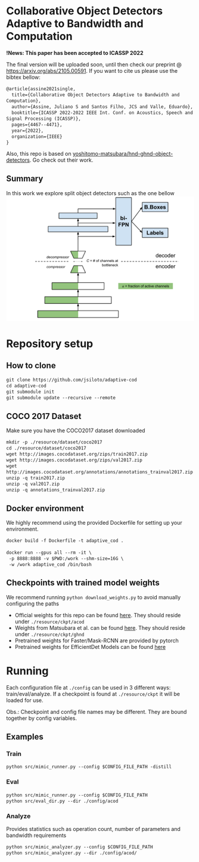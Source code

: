 # Collaborative Object Detectors Adaptive to Bandwidth and Computation

**!News: This paper has been accepted to ICASSP 2022**

The final version will be uploaded soon, until then check our preprint @ https://arxiv.org/abs/2105.00591. 
If you want to cite us please use the bibtex bellow:

```
@article{assine2021single,
  title={Collaborative Object Detectors Adaptive to Bandwidth and Computation},
  author={Assine, Juliano S and Santos Filho, JCS and Valle, Eduardo},
  booktitle={ICASSP 2022-2022 IEEE Int. Conf. on Acoustics, Speech and Signal Processing (ICASSP)},
  pages={4467--4471},
  year={2022},
  organization={IEEE}
}

```

Also, this repo is based on [yoshitomo-matsubara/hnd-ghnd-object-detectors](https://github.com/yoshitomo-matsubara/hnd-ghnd-object-detectors). Go check out their work.

## Summary
In this work we explore split object detectors such as the one bellow
![Visual Summary](resource/split_arch.png)

# Repository setup

## How to clone
```
git clone https://github.com/jsiloto/adaptive-cod
cd adaptive-cod
git submodule init
git submodule update --recursive --remote
```

## COCO 2017 Dataset
Make sure you have the COCO2017 dataset downloaded
```
mkdir -p ./resource/dataset/coco2017
cd ./resource/dataset/coco2017
wget http://images.cocodataset.org/zips/train2017.zip
wget http://images.cocodataset.org/zips/val2017.zip
wget http://images.cocodataset.org/annotations/annotations_trainval2017.zip
unzip -q train2017.zip
unzip -q val2017.zip
unzip -q annotations_trainval2017.zip
```


## Docker environment
We highly recommend using the provided Dockerfile for setting up your environment.
```
docker build -f Dockerfile -t adaptive_cod .

docker run --gpus all --rm -it \
 -p 8888:8888 -v $PWD:/work --shm-size=16G \
 -w /work adaptive_cod /bin/bash
```

## Checkpoints with trained model weights
We recommend running ```python download_weights.py``` to avoid manually configuring the paths

- Official weights for this repo can be found [here](https://drive.google.com/file/d/1qdClbGL5KwgEc4oG023DJckQiidNHDF2/view?usp=sharing).
They should reside under ```./resource/ckpt/acod```
- Weights from Matsubara et al. can be found [here](https://drive.google.com/file/d/1K7MNVuW99uDMHciewVS71hks_YdU9_2A/view?usp=sharing).
They should reside under ```./resource/ckpt/ghnd```
- Pretrained weights for Faster/Mask-RCNN are provided by pytorch
- Pretrained weights for EfficientDet Models can be found [here](https://github.com/zylo117/Yet-Another-EfficientDet-Pytorch/)

# Running
Each configuration file at ```./config``` can be used in 3 different ways: train/eval/analyze.
If a checkpoint is found at ```./resource/ckpt``` it will be loaded for use. 

Obs.: Checkpoint and config file names may be different. They are bound together by config variables.
## Examples
### Train
```
python src/mimic_runner.py --config $CONFIG_FILE_PATH -distill
```
### Eval
```
python src/mimic_runner.py --config $CONFIG_FILE_PATH
python src/eval_dir.py --dir ./config/acod
```
### Analyze
Provides statistics such as operation count, number of parameters and bandwidth requirements
```
python src/mimic_analyzer.py --config $CONFIG_FILE_PATH
python src/mimic_analyzer.py --dir ./config/acod/
```
